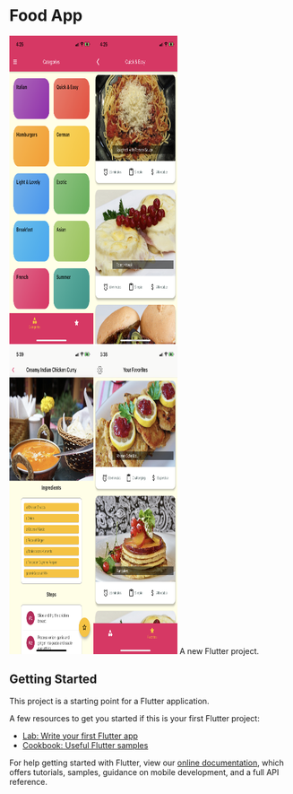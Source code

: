# Food App

<img src="/screenshot/pic1.png" width="150" height="550"><img src="/screenshot/pic2.png" width="150" height="550">
<br>
<img src="/screenshot/pic5.png" width="150" height="550"><img src="/screenshot/pic4.png" width="150" height="550">
A new Flutter project.

## Getting Started

This project is a starting point for a Flutter application.

A few resources to get you started if this is your first Flutter project:

- [Lab: Write your first Flutter app](https://flutter.dev/docs/get-started/codelab)
- [Cookbook: Useful Flutter samples](https://flutter.dev/docs/cookbook)

For help getting started with Flutter, view our
[online documentation](https://flutter.dev/docs), which offers tutorials,
samples, guidance on mobile development, and a full API reference.

